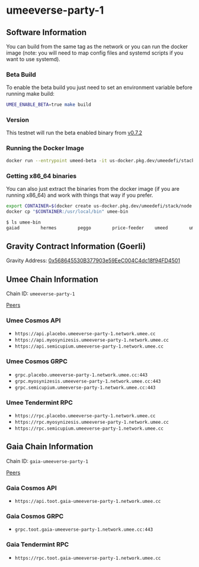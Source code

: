 # umeeverse-party-1

## Software Information

You can build from the same tag as the network or you can run the docker image (note: you will need to map config files and systemd scripts if you want to use systemd).

### Beta Build
To enable the beta build you just need to set an environment variable before running make build:
```bash
UMEE_ENABLE_BETA=true make build
```

### Version
This testnet will run the beta enabled binary from [v0.7.2](https://github.com/umee-network/umee/tree/v0.7.2)

### Running the Docker Image
```bash
docker run --entrypoint umeed-beta -it us-docker.pkg.dev/umeedefi/stack/node:v0.7.2
```

### Getting x86_64 binaries
You can also just extract the binaries from the docker image (if you are running x86_64) and work with things that way if you prefer.
```bash
export CONTAINER=$(docker create us-docker.pkg.dev/umeedefi/stack/node:v0.7.2)
docker cp "$CONTAINER:/usr/local/bin" umee-bin
```

```bash
$ ls umee-bin
gaiad        hermes        peggo        price-feeder    umeed        umeed-beta
```

## Gravity Contract Information (Goerli)

Gravity Address: [0x568645530B377903e59EeC004C4dc18f94FD4501](https://goerli.etherscan.io/address/0x568645530B377903e59EeC004C4dc18f94FD4501)

## Umee Chain Information

Chain ID: `umeeverse-party-1`

[Peers](umee-peers.txt)


### Umee Cosmos API
 * `https://api.placebo.umeeverse-party-1.network.umee.cc`
 * `https://api.myosynizesis.umeeverse-party-1.network.umee.cc`
 * `https://api.semicupium.umeeverse-party-1.network.umee.cc`

### Umee Cosmos GRPC
 * `grpc.placebo.umeeverse-party-1.network.umee.cc:443`
 * `grpc.myosynizesis.umeeverse-party-1.network.umee.cc:443`
 * `grpc.semicupium.umeeverse-party-1.network.umee.cc:443`

### Umee Tendermint RPC
 * `https://rpc.placebo.umeeverse-party-1.network.umee.cc`
 * `https://rpc.myosynizesis.umeeverse-party-1.network.umee.cc`
 * `https://rpc.semicupium.umeeverse-party-1.network.umee.cc`

## Gaia Chain Information

Chain ID: `gaia-umeeverse-party-1`

[Peers](gaia-peers.txt)

### Gaia Cosmos API
 * `https://api.toot.gaia-umeeverse-party-1.network.umee.cc`

### Gaia Cosmos GRPC
 * `grpc.toot.gaia-umeeverse-party-1.network.umee.cc:443`

### Gaia Tendermint RPC
 * `https://rpc.toot.gaia-umeeverse-party-1.network.umee.cc`

